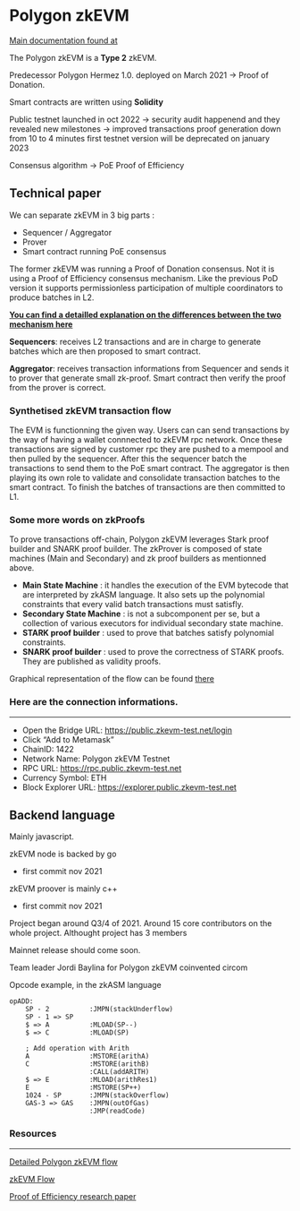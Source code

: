 # Polygon zkEVM

[Main documentation found at](https://docs.hermez.io/zkEVM/Overview/Overview)

The Polygon zkEVM is a **Type 2** zkEVM.

Predecessor Polygon Hermez 1.0. deployed on March 2021 -> Proof of Donation.

Smart contracts are written using **Solidity**

Public testnet launched in oct 2022 -> security audit happenend and they revealed new milestones -> improved transactions proof generation down from 10 to 4 minutes
first testnet version will be deprecated on january 2023

Consensus algorithm -> PoE Proof of Efficiency

## Technical paper
We can separate zkEVM in 3 big parts :
- Sequencer / Aggregator
- Prover
- Smart contract running PoE consensus

The former zkEVM was running a Proof of Donation consensus. Not it is using a Proof of Efficiency consensus mechanism. Like the previous PoD version it supports permissionless participation of multiple coordinators to produce batches in L2.

[**You can find a detailled explanation on the differences between the two mechanism here**](https://docs.hermez.io/zkEVM/Overview/Overview/#consensus-algorithm-proof-of-efficiency)

**Sequencers**:
receives L2 transactions and are in charge to generate batches which are then proposed to smart contract.

**Aggregator**:
receives transaction informations from Sequencer and sends it to prover that generate small zk-proof. Smart contract then verify the proof from the prover is correct.

### Synthetised zkEVM transaction flow

The EVM is functionning the given way. Users can can send transactions by the way of having a wallet connnected to zkEVM rpc network.
Once these transactions are signed by customer rpc they are pushed to a mempool and then pulled by the sequencer. After this the sequencer batch the transactions to send them to the PoE smart contract. The aggregator is then playing its own role to validate and consolidate transaction batches to the smart contract. To finish the batches of transactions are then committed to L1.

### Some more words on zkProofs
To prove transactions off-chain, Polygon zkEVM leverages Stark proof builder and SNARK proof builder. The zkProver is composed of state machines (Main and Secondary) and zk proof builders as mentionned above.
- **Main State Machine** : it handles the execution of the EVM bytecode that are interpreted by zkASM language. It also sets up the polynomial constraints that every valid batch transactions must satisfly.
- **Secondary State Machine** : is not a subcomponent per se, but a collection of various executors for individual secondary state machine.
- **STARK proof builder** : used to prove that batches satisfy polynomial constraints.
- **SNARK proof builder** : used to prove the correctness of STARK proofs. They are published as validity proofs.

Graphical representation of the flow can be found [there](https://app.excalidraw.com/l/8WWU7eJs953/19EvHYwlOHM)



### Here are the connection informations.
---
* Open the Bridge URL: https://public.zkevm-test.net/login
* Click “Add to Metamask”
* ChainID: 1422
* Network Name: Polygon zkEVM Testnet 
* RPC URL: https://rpc.public.zkevm-test.net
* Currency Symbol: ETH
* Block Explorer URL: https://explorer.public.zkevm-test.net


## Backend language

Mainly javascript.

zkEVM node is backed by go 
- first commit nov 2021

zkEVM proover is mainly c++
- first commit nov 2021

Project began around Q3/4 of 2021.
Around 15 core contributors on the whole project. Althought project has 3 members

Mainnet release should come soon.

Team leader Jordi Baylina for Polygon zkEVM coinvented circom

Opcode example, in the zkASM language

```zkASM
opADD:
    SP - 2          :JMPN(stackUnderflow)
    SP - 1 => SP
    $ => A          :MLOAD(SP--)
    $ => C          :MLOAD(SP)

    ; Add operation with Arith
    A               :MSTORE(arithA)
    C               :MSTORE(arithB)
                    :CALL(addARITH)
    $ => E          :MLOAD(arithRes1)
    E               :MSTORE(SP++)
    1024 - SP       :JMPN(stackOverflow)
    GAS-3 => GAS    :JMPN(outOfGas)
                    :JMP(readCode)
```


### Resources
---
[Detailed Polygon zkEVM flow](https://docs.hermez.io/zkEVM/Overview/Overview/)

[zkEVM Flow](https://app.excalidraw.com/l/8WWU7eJs953/19EvHYwlOHM)

[Proof of Efficiency research paper](https://ethresear.ch/t/proof-of-efficiency-a-new-consensus-mechanism-for-zk-rollups/11988)

